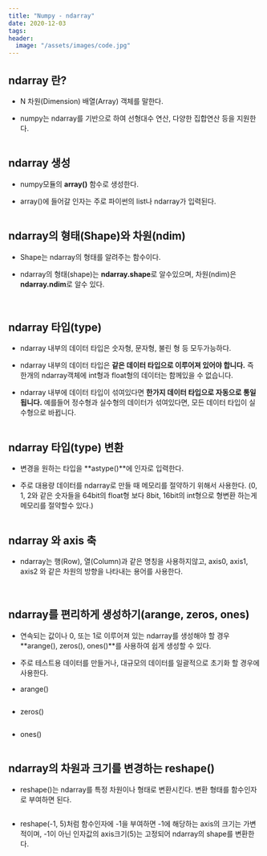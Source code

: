 ```yaml
---
title: "Numpy - ndarray"
date: 2020-12-03
tags:
header:
  image: "/assets/images/code.jpg"
---
```


## ndarray 란?

* N 차원(Dimension) 배열(Array) 객체를 말한다.

* numpy는 ndarray를 기반으로 하여 선형대수 연산, 다양한 집합연산 등을 지원한다.

<img src="{{ site.url }}{{ site.baseurl }}/assets/images/numpy_ndarray1.png" alt="">



## ndarray 생성

* numpy모듈의 **array()** 함수로 생성한다.

* array()에 들어갈 인자는 주로 파이썬의 list나 ndarray가 입력된다.

<img src="{{ site.url }}{{ site.baseurl }}/assets/images/learning/numpy_ndarray2.png" alt="">



## ndarray의 형태(Shape)와 차원(ndim)

* Shape는 ndarray의 형태를 알려주는 함수이다.

* ndarray의 형태(shape)는 **ndarray.shape**로 알수있으며, 차원(ndim)은 **ndarray.ndim**로 알수 있다.

<img src="{{ site.url }}{{ site.baseurl }}/assets/images/learning/numpy_ndarray3.png" alt="">

<img src="{{ site.url }}{{ site.baseurl }}/assets/images/learning/numpy_ndarray4.png" alt="">



## ndarray 타입(type)

* ndarray 내부의 데이터 타입은 숫자형, 문자형, 불린 형 등 모두가능하다.

* ndarray 내부의 데이터 타입은 **같은 데이터 타입으로 이루어져 있어야 합니다.** 즉 한개의 ndarray객체에 int형과 float형의 데이터는 함께있을 수 없습니다.

* ndarray 내부에 데이터 타입이 섞여있다면 **한가지 데이터 타입으로 자동으로 통일됩니다.** 예를들어 정수형과 실수형의 데이터가 섞여있다면, 모든 데이터 타입이 실수형으로 바뀝니다.

<img src="{{ site.url }}{{ site.baseurl }}/assets/images/learning/numpy_ndarray5.png" alt="">



## ndarray 타입(type) 변환

* 변경을 원하는 타입을 **astype()**에 인자로 입력한다.

* 주로 대용량 데이터를 ndarray로 만들 때 메모리를 절약하기 위해서 사용한다. (0, 1, 2와 같은 숫자들을 64bit의 float형 보다 8bit, 16bit의 int형으로 형변환 하는게 메모리를 절약할수 있다.)

<img src="{{ site.url }}{{ site.baseurl }}/assets/images/learning/numpy_ndarray6.png" alt="">



## ndarray 와 axis 축

* ndarray는 행(Row), 열(Column)과 같은 명칭을 사용하지않고, axis0, axis1, axis2 와 같은 차원의 방향을 나타내는 용어를 사용한다.

<img src="{{ site.url }}{{ site.baseurl }}/assets/images/learning/numpy_ndarray7.png" alt="">

<img src="{{ site.url }}{{ site.baseurl }}/assets/images/learning/numpy_ndarray8.png" alt="">



## ndarray를 편리하게 생성하기(arange, zeros, ones)

* 연속되는 값이나 0, 또는 1로 이루어져 있는 ndarray를 생성해야 할 경우 **arange(), zeros(), ones()**를 사용하여 쉽게 생성할 수 있다.

* 주로 테스트용 데이터를 만들거나, 대규모의 데이터를 일괄적으로 초기화 할 경우에 사용한다.

* arange()

<img src="{{ site.url }}{{ site.baseurl }}/assets/images/learning/numpy_ndarray9.png" alt="">

* zeros()

<img src="{{ site.url }}{{ site.baseurl }}/assets/images/learning/numpy_ndarray10.png" alt="">

* ones()

<img src="{{ site.url }}{{ site.baseurl }}/assets/images/learning/numpy_ndarray11.png" alt="">



## ndarray의 차원과 크기를 변경하는 reshape()

* reshape()는 ndarray를 특정 차원이나 형태로 변환시킨다. 변환 형태를 함수인자로 부여하면 된다.

<img src="{{ site.url }}{{ site.baseurl }}/assets/images/learning/numpy_ndarray12.png" alt="">


* reshape(-1, 5)처럼 함수인자에 -1을 부여하면 -1에 해당하는 axis의 크기는 가변적이며, -1이 아닌 인자값의 axis크기(5)는 고정되어 ndarray의 shape를 변환한다.


<img src="{{ site.url }}{{ site.baseurl }}/assets/images/learning/numpy_ndarray13.png" alt="">